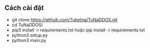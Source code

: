 ## Cách cài đặt
- git clone https://github.com/Tubetna/TuNaDDOS.git
- cd TuNaDDOS/
- pip3 install -r requirements.txt  hoặc  pip install -r requirements.txt
- python3 setup.py
- python3 main.py

